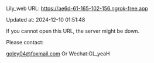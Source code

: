 Lily_web URL: https://ae6d-61-165-102-156.ngrok-free.app

Updated at: 2024-12-10 01:51:48

If you cannot open this URL, the server might be down.

Please contact: 

goley04@foxmail.com Or Wechat:GL_yeaH